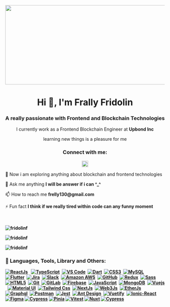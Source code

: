 <p align="center">
  <img
    src="https://media.giphy.com/media/v1.Y2lkPTc5MGI3NjExNmZmNDNhMjVmYTU2YTRiMTEzNDljZGFiZmZlN2Q3ZjMyZGIwNzAwYyZjdD1n/UPqYp2tj61XlBhlPbH/giphy-downsized.gif"
    width="550"
    height="250"
  />
</p>

<h1 align="center">Hi 👋, I'm Frally Fridolin</h1>
<h3 align="center">A really passionate with Frontend and Blockchain Technologies</h3>
<p align="center">I currently work as a Frontend Blockchain Engineer at <b>Upbond Inc</b></p>
<p align="center">learning new things is a pleasure for me</p>

<h3 align="center">Connect with me:</h3>
<p align="center">
  <a href="https://linkedin.com/in/frallyfridolin" target="blank"
    ><img
      align="center"
      src="https://img.shields.io/badge/LinkedIn-blue?style=for-the-badge&logo=linkedin&logoColor=white"
      alt="frallyfridolin"
      height="20"
    />
  </a>
</p>

<p>🌱 Now i am exploring anything about blockchain and frontend technologies</p> 
<p>💬 Ask me anything <b>I will be answer if i can ^_^</b></p>
<p>📫 How to reach me <b>frelly130@gmail.com</b></p>
<p>⚡ Fun fact <b>I think if we really tired within code can any funny moment<b></p>
 
 <br/>
<p>
  <img
    src="https://github-readme-stats-sigma-five.vercel.app/api/top-langs?username=fridolinf&show_icons=true&locale=en&layout=compact"
    alt="fridolinf"
  />
</p>
<p>
  <img
    src="https://github-readme-streak-stats.herokuapp.com/?user=fridolinf&"
    alt="fridolinf"
  />
</p>
<p>
  <img
    src="https://github-readme-stats-sigma-five.vercel.app/api?username=fridolinf&show_icons=true&locale=en"
    alt="fridolinf"
  />
</p>

<h3 align="left">📘 Languages, Tools, Library and Others:</h3>
<p dir="auto">
  <a
    target="_blank"
    rel="noopener noreferrer nofollow"
    href="https://legacy.reactjs.org/docs/getting-started.html"
    ><img  src="https://camo.githubusercontent.com/9473136680d36bbe33b63c3bd69c9f3d1060c09a5a7f8c7c3e7352630f835051/687474703a2f2f696d672e736869656c64732e696f2f62616467652f2d52656163742d3631444146423f7374796c653d666c61742d737175617265266c6f676f3d7265616374266c6f676f436f6c6f723d7768697465"
      alt="ReactJs"
      data-canonical-src="http://img.shields.io/badge/-React-61DAFB?style=flat-square&amp;logo=react&amp;logoColor=white"
      style="max-width: 100%"
  /></a>
  &nbsp;
  <a
    target="_blank"
    rel="noopener noreferrer nofollow"
    href="https://www.typescriptlang.org/docs/"
    ><img
      src="https://camo.githubusercontent.com/d60afb008bc0bcde7ea8720637928cb02c0f9a6d795dad7382f688a17e7515de/68747470733a2f2f696d672e736869656c64732e696f2f62616467652f2d547970655363726970742d3030374143433f7374796c653d666c61742d737175617265266c6f676f3d74797065736372697074266c6f676f436f6c6f723d7768697465"
      alt="TypeScript"
      data-canonical-src="https://img.shields.io/badge/-TypeScript-007ACC?style=flat-square&amp;logo=typescript&amp;logoColor=white"
      style="max-width: 100%"
  /></a>&nbsp;
  <a
    target="_blank"
    rel="noopener noreferrer nofollow"
    href="https://code.visualstudio.com/docs"
    ><img
      src="https://camo.githubusercontent.com/628cf2c5af3d27a49b5a801dc6f15a92872edba5d47252681baf2e6de00876b5/687474703a2f2f696d672e736869656c64732e696f2f62616467652f2d5653253230436f64652d3030374143433f7374796c653d666c61742d737175617265266c6f676f3d76697375616c2d73747564696f2d636f6465266c6f676f436f6c6f723d7768697465"
      alt="VS Code"
      data-canonical-src="http://img.shields.io/badge/-VS%20Code-007ACC?style=flat-square&amp;logo=visual-studio-code&amp;logoColor=white"
      style="max-width: 100%"
  /></a>&nbsp;
  <a
    target="_blank"
    rel="noopener noreferrer nofollow"
    href="https://dart.dev/guides"
    ><img
      src="https://camo.githubusercontent.com/951255cbc5195d8f66c4e6e69b7f760a66293b4f8436c51cd75814f535dcd646/68747470733a2f2f696d672e736869656c64732e696f2f62616467652f2d446172742d3031373543323f7374796c653d666c61742d737175617265266c6f676f3d64617274266c6f676f436f6c6f723d7768697465"
      alt="Dart"
      data-canonical-src="https://img.shields.io/badge/-Dart-0175C2?style=flat-square&amp;logo=dart&amp;logoColor=white"
      style="max-width: 100%"
  /></a>&nbsp;
  <a
    target="_blank"
    rel="noopener noreferrer nofollow"
    href="https://www.w3.org/Style/CSS/specs.en.html"
    ><img
      src="https://camo.githubusercontent.com/19d98ab99fe0a1a5c00ef27920be3ada8548f2476877db0598960ac2a5f8788d/68747470733a2f2f696d672e736869656c64732e696f2f62616467652f2d435353332d2532333135373242363f7374796c653d666c61742d737175617265266c6f676f3d63737333"
      alt="CSS3"
      data-canonical-src="https://img.shields.io/badge/-CSS3-%231572B6?style=flat-square&amp;logo=css3"
      style="max-width: 100%"
  /></a>&nbsp;
  <a
    target="_blank"
    rel="noopener noreferrer nofollow"
    href="https://www.mysql.com/"
    ><img
      src="https://camo.githubusercontent.com/5f426e7509033750f1403f9afd43c3a342838b4e292545d10ebac6c2b295d723/68747470733a2f2f696d672e736869656c64732e696f2f62616467652f2d4d7953514c2d3333363739313f7374796c653d666c61742d737175617265266c6f676f3d6d7973716c266c6f676f436f6c6f723d7768697465"
      alt="MySQL"
      data-canonical-src="https://img.shields.io/badge/-MySQL-336791?style=flat-square&amp;logo=mysql&amp;logoColor=white"
      style="max-width: 100%"
  /></a>&nbsp;
  <a
    target="_blank"
    rel="noopener noreferrer nofollow"
    href="https://flutter.dev/"
    ><img
      src="https://camo.githubusercontent.com/cd7c6d34e4a77bda44813a48f9c3f463419cec3b525b4442fcf926bac44cc87b/68747470733a2f2f696d672e736869656c64732e696f2f62616467652f2d466c75747465722d3032353639423f7374796c653d666c61742d737175617265266c6f676f3d666c7574746572266c6f676f436f6c6f723d7768697465"
      alt="Flutter"
      data-canonical-src="https://img.shields.io/badge/-Flutter-02569B?style=flat-square&amp;logo=flutter&amp;logoColor=white"
      style="max-width: 100%"
  /></a>&nbsp;
  <a
    target="_blank"
    rel="noopener noreferrer nofollow"
    href="https://www.atlassian.com/software/jira"
    ><img
      src="https://camo.githubusercontent.com/8aa25227808b44c8e9332a4041c13d1a5d8561707a5954e8f5942e026fa94972/68747470733a2f2f696d672e736869656c64732e696f2f62616467652f2d4a6972612d3030353243433f7374796c653d666c61742d737175617265266c6f676f3d6a697261"
      alt="Jira"
      data-canonical-src="https://img.shields.io/badge/-Jira-0052CC?style=flat-square&amp;logo=jira"
      style="max-width: 100%"
  /></a>&nbsp;
  <a
    target="_blank"
    rel="noopener noreferrer nofollow"
    href="https://slack.com/"
    ><img
      src="https://camo.githubusercontent.com/1a90a651445c34a00918363812378f3627ecba2a588cf46fc97eddd372621975/68747470733a2f2f696d672e736869656c64732e696f2f62616467652f2d536c61636b2d3441313534423f7374796c653d666c61742d737175617265266c6f676f3d736c61636b"
      alt="Slack"
      data-canonical-src="https://img.shields.io/badge/-Slack-4A154B?style=flat-square&amp;logo=slack"
      style="max-width: 100%"
  /></a>&nbsp;
  <a
    target="_blank"
    rel="noopener noreferrer nofollow"
    href="https://aws.amazon.com/"
    ><img
      src="https://camo.githubusercontent.com/282b2f6fd357547560aea23fe59d11ee43c27713b159c506701d16be783a54dc/687474703a2f2f696d672e736869656c64732e696f2f62616467652f2d41616d617a6f6e2532304157532d3233324633453f7374796c653d666c61742d737175617265266c6f676f3d616d617a6f6e266c6f676f436f6c6f723d7768697465"
      alt="Amazon AWS"
      data-canonical-src="http://img.shields.io/badge/-amazon%20AWS-232F3E?style=flat-square&amp;logo=amazon&amp;logoColor=white"
      style="max-width: 100%"
  /></a>&nbsp;
  <a
    target="_blank"
    rel="noopener noreferrer nofollow"
    href="https://github.com/"
    ><img
      src="https://camo.githubusercontent.com/85dc47a56a4e73ae7b6e64b3b4416785497e74219ae179ae8faaaca10d5a78d9/68747470733a2f2f696d672e736869656c64732e696f2f62616467652f2d4769744875622d3138313731373f7374796c653d666c61742d737175617265266c6f676f3d676974687562"
      alt="GitHub"
      data-canonical-src="https://img.shields.io/badge/-GitHub-181717?style=flat-square&amp;logo=github"
      style="max-width: 100%"
  /></a>&nbsp;
  <a
    target="_blank"
    rel="noopener noreferrer nofollow"
    href="https://redux.js.org/"
    ><img
      src="https://camo.githubusercontent.com/5ffd853b0824728d0a8ce1f5dd3634891bb73fe5c560b423eb45c0e34be4581c/68747470733a2f2f696d672e736869656c64732e696f2f62616467652f2d52656475782d3736344142433f7374796c653d666c61742d737175617265266c6f676f3d7265647578266c6f676f436f6c6f723d7768697465"
      alt="Redux"
      data-canonical-src="https://img.shields.io/badge/-Redux-764ABC?style=flat-square&amp;logo=redux&amp;logoColor=white"
      style="max-width: 100%"
  /></a>&nbsp;
  <a
    target="_blank"
    rel="noopener noreferrer nofollow"
    href="https://sass-lang.com/"
    ><img
      src="https://camo.githubusercontent.com/3a614f93d4893477e939c786b82de81783536e728117efffeaa67cc163ab70c6/68747470733a2f2f696d672e736869656c64732e696f2f62616467652f2d536173732d2532334343363639393f7374796c653d666c61742d737175617265266c6f676f3d73617373266c6f676f436f6c6f723d7768697465"
      alt="Sass"
      data-canonical-src="https://img.shields.io/badge/-Sass-%23CC6699?style=flat-square&amp;logo=sass&amp;logoColor=white"
      style="max-width: 100%"
  /></a>&nbsp;
  <a
    target="_blank"
    rel="noopener noreferrer nofollow"
    href="https://dev.w3.org/html5/spec-LC/"
    ><img
      src="https://camo.githubusercontent.com/211b30282c9908364f7f1c179854e57e72921e167dd1716f9f9dbc98f9310f27/68747470733a2f2f696d672e736869656c64732e696f2f62616467652f2d48544d4c352d2532334534344432373f7374796c653d666c61742d737175617265266c6f676f3d68746d6c35266c6f676f436f6c6f723d7768697465"
      alt="HTML5"
      data-canonical-src="https://img.shields.io/badge/-HTML5-%23E44D27?style=flat-square&amp;logo=html5&amp;logoColor=white"
      style="max-width: 100%"
  /></a>&nbsp;
  <a
    target="_blank"
    rel="noopener noreferrer nofollow"
    href="https://git-scm.com/"
    ><img
      src="https://camo.githubusercontent.com/e96231df11043e86a1e70c128b3136b7d5bc61b525b0c1052b929f9e9e977b49/68747470733a2f2f696d672e736869656c64732e696f2f62616467652f2d4769742d2532334630353033323f7374796c653d666c61742d737175617265266c6f676f3d676974266c6f676f436f6c6f723d7768697465"
      alt="Git"
      data-canonical-src="https://img.shields.io/badge/-Git-%23F05032?style=flat-square&amp;logo=git&amp;logoColor=white"
      style="max-width: 100%"
  /></a>&nbsp;
  <a
    target="_blank"
    rel="noopener noreferrer nofollow"
    href="https://gitlab.com/"
    ><img
      src="https://camo.githubusercontent.com/8f508457694c79415044e70ad8d151c0ceb08dda3f46f9544ff205eff8f04d79/68747470733a2f2f696d672e736869656c64732e696f2f62616467652f2d4769744c61622d4643413132313f7374796c653d666c61742d737175617265266c6f676f3d6769746c6162266c6f676f436f6c6f723d7768697465"
      alt="GitLab"
      data-canonical-src="https://img.shields.io/badge/-GitLab-FCA121?style=flat-square&amp;logo=gitlab&amp;logoColor=white"
      style="max-width: 100%"
  /></a>&nbsp;
  <a
    target="_blank"
    rel="noopener noreferrer nofollow"
    href="https://firebase.google.com/?hl=id"
    ><img
      src="https://camo.githubusercontent.com/d62a03a381740713bc897842fd808ccd4972f10236467fc8bc3f3072de16890f/68747470733a2f2f696d672e736869656c64732e696f2f62616467652f2d46697265626173652d4646434132383f7374796c653d666c61742d737175617265266c6f676f3d6669726562617365266c6f676f436f6c6f723d7768697465"
      alt="Firebase"
      data-canonical-src="https://img.shields.io/badge/-Firebase-FFCA28?style=flat-square&amp;logo=firebase&amp;logoColor=white"
      style="max-width: 100%"
  /></a>&nbsp;
  <a
    target="_blank"
    rel="noopener noreferrer nofollow"
    href="https://developer.mozilla.org/en-US/docs/Web/JavaScript"
    ><img
      src="https://camo.githubusercontent.com/f2a365ec79dc8bd871e4e2ab36a00c305c6eb4393092a1fa8ba956473f87d220/687474703a2f2f696d672e736869656c64732e696f2f62616467652f2d4a6176615363726970742d4637444631453f7374796c653d666c61742d737175617265266c6f676f3d6a617661736372697074266c6f676f436f6c6f723d7768697465"
      alt="JavaScript"
      data-canonical-src="http://img.shields.io/badge/-JavaScript-F7DF1E?style=flat-square&amp;logo=javascript&amp;logoColor=white"
      style="max-width: 100%"
  /></a>&nbsp;
  <a
    target="_blank"
    rel="noopener noreferrer nofollow"
    href="https://www.mongodb.com/"
    ><img
      src="https://camo.githubusercontent.com/46b4c427531526e4e743a8902104d139676f557aa646d5a8e3ac2c40a4467bc0/687474703a2f2f696d672e736869656c64732e696f2f62616467652f2d4d6f6e676f44422d3437413234383f7374796c653d666c61742d737175617265266c6f676f3d6d6f6e676f6462266c6f676f436f6c6f723d7768697465"
      alt="MongoDB"
      data-canonical-src="http://img.shields.io/badge/-MongoDB-47A248?style=flat-square&amp;logo=mongodb&amp;logoColor=white"
      style="max-width: 100%"
  /></a>&nbsp;
  <a
    target="_blank"
    rel="noopener noreferrer nofollow"
    href="https://vuejs.org/"
    ><img
      src="https://img.shields.io/badge/Vue.js-35495E?style=flat-square&logo=vuedotjs&logoColor=4FC08D"
      alt="Vuejs"
      data-canonical-src="https://img.shields.io/badge/Vue.js-35495E?style=flat-square&logo=vuedotjs&logoColor=4FC08D"
      style="max-width: 100%"
  /></a>&nbsp;
  <a
    target="_blank"
    rel="noopener noreferrer nofollow"
    href="https://mui.com/"
    ><img
      src="https://img.shields.io/badge/-MUI-1768da?logo=mui&logoColor=white&style=flat-square"
      alt="Material UI"
      data-canonical-src="http://img.shields.io/badge/-MUI-1768da?logo=mui&logoColor=1b1bdd&style=flat-square"
      style="max-width: 100%"
  /></a>&nbsp;
  <a
    target="_blank"
    rel="noopener noreferrer nofollow"
    href="https://tailwindui.com/"
    ><img
      src="https://img.shields.io/badge/-Tailwind-06B6D4?logo=tailwindcss&logoColor=white&style=flat-square"
      alt="Tailwind Css"
      data-canonical-src="http://img.shields.io/badge/-Tailwind-06B6D4?logo=tailwindcss&logoColor=1b1bdd&style=flat-square"
      style="max-width: 100%"
  /></a>&nbsp;
  <a
    target="_blank"
    rel="noopener noreferrer nofollow"
    href="https://nextjs.org/"
    ><img
      src="https://img.shields.io/badge/NextJs-black?style=flat-square&logo=next.js&logoColor=ffffff"
      alt="NextJs"
      data-canonical-src="https://img.shields.io/badge/NextJs-black?style=flat-square&logo=next.js&logoColor=ffffff"
      style="max-width: 100%"
  /></a>&nbsp;
  <a
    target="_blank"
    rel="noopener noreferrer nofollow"
    href="https://web3js.readthedocs.io/en/v1.8.2/"
    ><img
      src="https://img.shields.io/badge/-Web3Js-grey?style=flat-square&logo=web3.js&logoColor=F16822"
      alt="Web3Js"
      data-canonical-src="https://img.shields.io/badge/-Web3Js-grey?style=flat-square&logo=web3.js&logoColor=F16822"
      style="max-width: 100%"
  /></a>&nbsp;
  <a
    target="_blank"
    rel="noopener noreferrer nofollow"
    href="https://docs.ethers.org/v5/"
    ><img
      src="https://img.shields.io/badge/-Ethers-grey?style=flat-square&logo=ethereum&logoColor=7d43b5"
      alt="EtherJs"
      data-canonical-src="https://img.shields.io/badge/-Ethers-grey?style=flat-square&logo=ethereum&logoColor=7d43b5"
      style="max-width: 100%"
  /></a>&nbsp;
  <a
    target="_blank"
    rel="noopener noreferrer nofollow"
    href="https://graphql.org/"
    ><img
      src="https://img.shields.io/badge/-Graphql-4c1130?style=flat-square&logo=graphql&logoColor=E10098"
      alt="Graphql"
      data-canonical-src="https://img.shields.io/badge/-Graphql-4c1130?style=flat-square&logo=graphql&logoColor=E10098"
      style="max-width: 100%"
  /></a>&nbsp;
  <a
    target="_blank"
    rel="noopener noreferrer nofollow"
    href="https://www.postman.com/"
    ><img
      src="https://img.shields.io/badge/-Postman-bcbcbc?style=flat-square&logo=postman&logoColor=FF6C37"
      alt="Postman"
      data-canonical-src="https://img.shields.io/badge/-Postman-bcbcbc?style=flat-square&logo=postman&logoColor=FF6C37"
      style="max-width: 100%"
  /></a>&nbsp;
  <a
    target="_blank"
    rel="noopener noreferrer nofollow"
    href="https://jestjs.io/"
    ><img
      src="https://img.shields.io/badge/-Jest-white?style=flat-square&logo=jest&logoColor=C21325"
      alt="Jest"
      data-canonical-src="https://img.shields.io/badge/-Jest-white?style=flat-square&logo=jest&logoColor=C21325"
      style="max-width: 100%"
  /></a>&nbsp;
  <a
    target="_blank"
    rel="noopener noreferrer nofollow"
    href="https://ant.design/"
    ><img
      src="https://img.shields.io/badge/-Ant Design-0c343d?style=flat-square&logo=antdesign&logoColor=0170FE"
      alt="Ant Design"
      data-canonical-src="https://img.shields.io/badge/-Ant Design-0c343d?style=flat-square&logo=antdesign&logoColor=0170FE"
      style="max-width: 100%"
  /></a>&nbsp;
  <a
    target="_blank"
    rel="noopener noreferrer nofollow"
    href="https://vuetifyjs.com/"
    ><img
      src="https://img.shields.io/badge/-Vuetify-ffe599?style=flat-square&logo=vuetify&logoColor=1867C0"
      alt="Vuetify"
      data-canonical-src="https://img.shields.io/badge/-Vuetify-ffe599?style=flat-square&logo=vuetify&logoColor=1867C0"
      style="max-width: 100%"
  /></a>&nbsp;
  <a
    target="_blank"
    rel="noopener noreferrer nofollow"
    href="https://ionicframework.com/docs/react"
    ><img
      src="https://img.shields.io/badge/-IonicReact-a64d79?style=flat-square&logo=ionic&logoColor=3880FF"
      alt="Ionic-React"
      data-canonical-src="https://img.shields.io/badge/-IonicReact-a64d79?style=flat-square&logo=ionic&logoColor=3880FF"
      style="max-width: 100%"
  /></a>&nbsp;
  <a
    target="_blank"
    rel="noopener noreferrer nofollow"
    href="https://figma.com/"
    ><img
      src="https://img.shields.io/badge/-Figma-f1c232?style=flat-square&logo=figma&logoColor=F24E1E"
      alt="Figma"
      data-canonical-src="https://img.shields.io/badge/-Figma-f1c232?style=flat-square&logo=figma&logoColor=F24E1E"
      style="max-width: 100%"
  /></a>
    <a
    target="_blank"
    rel="noopener noreferrer nofollow"
    href="https://www.cypress.io/"
    ><img
      src="https://img.shields.io/badge/-Cypress-f1c112?style=flat-square&logo=cypress&logoColor=F4411E"
      alt="Cypress"
      data-canonical-src="https://img.shields.io/badge/-Cypress-f1c112?style=flat-square&logo=cypress&logoColor=F2411E"
      style="max-width: 100%"
  /></a>
   <a
    target="_blank"
    rel="noopener noreferrer nofollow"
    href="https://pinia.vuejs.org/"
    ><img
      src="https://img.shields.io/badge/-Pinia-363633?style=flat-square&logo=pinia&logoColor=fcff57"
      alt="Pinia"
      data-canonical-src="https://img.shields.io/badge/-Pinia-363633?style=flat-square&logo=pinia&logoColor=fcff57"
      style="max-width: 100%"
  /></a>
 <a
    target="_blank"
    rel="noopener noreferrer nofollow"
    href="https://vitest.dev/"
    ><img
      src="https://img.shields.io/badge/-Vitest-000000?style=flat-square&logo=vitest&logoColor=cff07d"
      alt="Vitest"
      data-canonical-src="https://img.shields.io/badge/-Vitest-000000?style=flat-square&logo=vitest&logoColor=cff07d"
      style="max-width: 100%"
  /></a>
 <a
    target="_blank"
    rel="noopener noreferrer nofollow"
    href="https://nuxt.com/"
    ><img
      src="https://img.shields.io/badge/-Nuxt-60bd79?style=flat-square&logo=nuxtjs&logoColor=000000"
      alt="Nuxt"
      data-canonical-src="https://img.shields.io/badge/-Nuxt-60bd79?style=flat-square&logo=nuxtjs&logoColor=000000"
      style="max-width: 100%"
  /></a>
 <a
    target="_blank"
    rel="noopener noreferrer nofollow"
    href="https://www.cypress.io/"
    ><img
      src="https://img.shields.io/badge/-Cypress-000000?style=flat-square&logo=cypress&logoColor=15732e"
      alt="Cypress"
      data-canonical-src="https://img.shields.io/badge/-Cypress-000000?style=flat-square&logo=cypress&logoColor=15732e"
      style="max-width: 100%"
  /></a>
